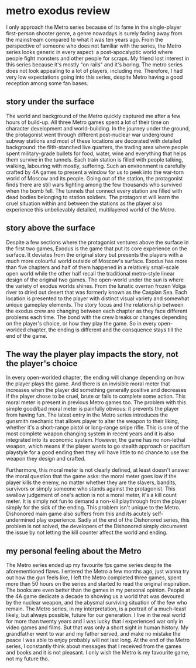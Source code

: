 # metro exodus review

I only approach the Metro series because of its fame in the single-player first-person shooter genre, a genre nowadays is surely fading away from the mainstream compared to what it was ten years ago. From the perspective of someone who does not familiar with the series, the Metro series looks generic in every aspect: a post-apocalyptic world where people fight monsters and other people for scraps. My friend lost interest in this series because it's mostly "on rails" and it's boring. The metro series does not look appealing to a lot of players, including me. Therefore, I had very low expectations going into this series, despite Metro having a good reception among some fan bases. 

## story under the surface
The world and background of the Metro quickly captured me after a few hours of build-up. All three Metro games spent a lot of their time on character development and world-building. In the journey under the ground, the protagonist went through different post-nuclear war underground subway stations and most of these locations are decorated with detailed background: the filth-stanched live quarters, the trading area where people spent military-grade bullets for food, water, wine and everything that helps them survive in the tunnels. Each train station is filled with people talking, walking, labouring with mostly, suffering. Such an environment is carefully crafted by 4A games to present a window for us to peek into the war-torn world of Moscow and its people. Going out of the station, the protagonist finds there are still wars fighting among the few thousands who survived when the bomb fell. The tunnels that connect every station are filled with dead bodies belonging to station soldiers. The protagonist will learn the cruel situation within and between the stations as the player also experience this unbelievably detailed, multilayered world of the Metro. 

## story above the surface
Despite a few sections where the protagonist ventures above the surface in the first two games, Exodus is the game that put its core experience on the surface. It deviates from the original story but presents the players with a much more colourful world outside of Moscow's surface. Exodus has more than five chapters and half of them happened in a relatively small-scale open world while the other half recall the traditional metro-style linear design of the original two games. The open-world under the sun is where the variety of exodus worlds shines. From the lunatic overran frozen Volga river to dried out desert that was formerly known as the Caspian Sea. Each location is presented to the player with distinct visual variety and somewhat unique gameplay elements. The story focus and the relationship between the exodus crew are changing between each chapter as they face different problems each time. The bond with the crew breaks or changes depending on the player's choice, or how they play the game. So in every open-worlded chapter, the ending is different and the consquence stays till the end of the game. 

## The way the player play impacts the story, not the player's choice
In every open-worlded chapter, the ending will change depending on how the player plays the game. And there is an invisible moral meter that increases when the player did something generally positive and decreases if the player chose to be cruel, brute or fails to complete some action. This moral meter is present in previous Metro games too. The problem with this simple good/bad moral meter is painfully obvious: it prevents the player from having fun. The latest entry in the Metro series introduces the gunsmith mechanic that allows player to alter the weapon to their liking, whether it's a short-range pistol or long-range snipe rifle. This is one of the most complete weapon changing system in recent years and it is also integrated into its economic system. However, the game has no non-lethal weapon, which means if the player wants to go stealth approach or pacifism playstyle for a good ending then they will have little to no chance to use the weapon they design and crafted. 

Furthermore, this moral meter is not clearly defined, at least doesn't answer the moral question that the game asks: the moral meter goes low if the player kills the enemy, no matter whether they are the slavers, bandits, survivors or simply someone who stands against the protagonist. This swallow judgement of one's action is not a moral meter, it's a kill count meter. It is simply not fun to demand a non-kill playthrough from the player simply for the sick of the ending. This problem isn't unique to the Metro. Dishonored main game also suffers from this and its acutely self-undermined play experience. Sadly at the end of the Dishonored series, this problem is not solved, the developers of the Dishonored simply circumvent the issue by not letting the kill counter affect the world and ending. 

## my personal feeling about the Metro
The Metro series ended up my favourite fps game series despite the aforementioned flaws. I entered the Metro a few months ago, just wanna try out how the gun feels like, I left the Metro completed three games, spent more than 50 hours on the series and started to read the original inspiration. The books are even better than the games in my personal opinion. People at the 4A game dedicate a decade to showing us a world that was devoured by the nuclear weapon, and the abysmal surviving situation of the few who remain. The Metro series, in my interpretation, is a portrait of a much-least likely, but always possible, future for our generation. I live in the real world for more than twenty years and I was lucky that I experienced war only in video games and films. But that was only a short sight in human history. My grandfather went to war and my father served, and make no mistake the peace I was able to enjoy probably will not last long. At the end of the Metro series, I constantly think about messages that I received from the games and books and it is not pleasant. I only wish the Metro is my favourite game, not my future tho. 